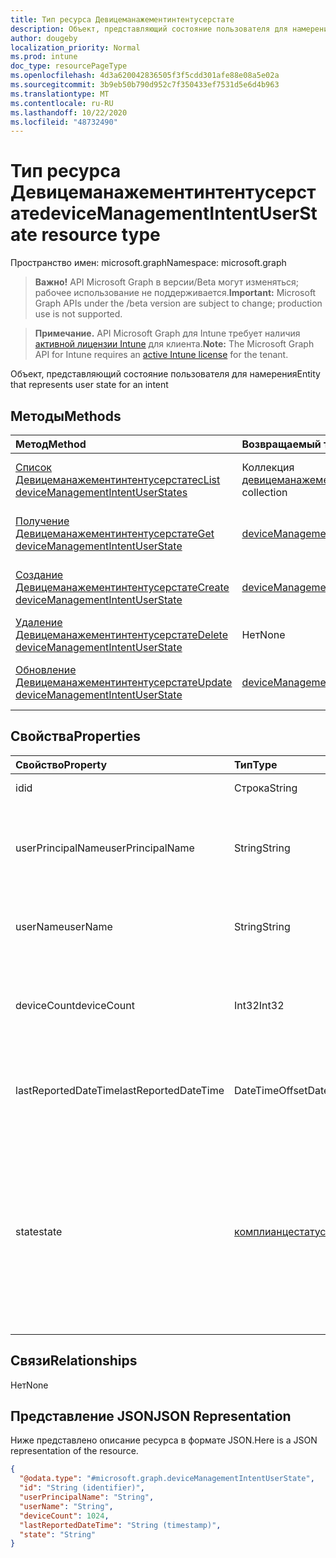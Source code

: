 ```yaml
---
title: Тип ресурса Девицеманажементинтентусерстате
description: Объект, представляющий состояние пользователя для намерения
author: dougeby
localization_priority: Normal
ms.prod: intune
doc_type: resourcePageType
ms.openlocfilehash: 4d3a620042836505f3f5cdd301afe88e08a5e02a
ms.sourcegitcommit: 3b9eb50b790d952c7f350433ef7531d5e6d4b963
ms.translationtype: MT
ms.contentlocale: ru-RU
ms.lasthandoff: 10/22/2020
ms.locfileid: "48732490"
---
```

# <a name="devicemanagementintentuserstate-resource-type"></a><span data-ttu-id="461a2-103">Тип ресурса Девицеманажементинтентусерстате</span><span class="sxs-lookup"><span data-stu-id="461a2-103">deviceManagementIntentUserState resource type</span></span>

<span data-ttu-id="461a2-104">Пространство имен: microsoft.graph</span><span class="sxs-lookup"><span data-stu-id="461a2-104">Namespace: microsoft.graph</span></span>

> <span data-ttu-id="461a2-105">**Важно!** API Microsoft Graph в версии/Beta могут изменяться; рабочее использование не поддерживается.</span><span class="sxs-lookup"><span data-stu-id="461a2-105">**Important:** Microsoft Graph APIs under the /beta version are subject to change; production use is not supported.</span></span>

> <span data-ttu-id="461a2-106">**Примечание.** API Microsoft Graph для Intune требует наличия [активной лицензии Intune](https://go.microsoft.com/fwlink/?linkid=839381) для клиента.</span><span class="sxs-lookup"><span data-stu-id="461a2-106">**Note:** The Microsoft Graph API for Intune requires an [active Intune license](https://go.microsoft.com/fwlink/?linkid=839381) for the tenant.</span></span>

<span data-ttu-id="461a2-107">Объект, представляющий состояние пользователя для намерения</span><span class="sxs-lookup"><span data-stu-id="461a2-107">Entity that represents user state for an intent</span></span>

## <a name="methods"></a><span data-ttu-id="461a2-108">Методы</span><span class="sxs-lookup"><span data-stu-id="461a2-108">Methods</span></span>
|<span data-ttu-id="461a2-109">Метод</span><span class="sxs-lookup"><span data-stu-id="461a2-109">Method</span></span>|<span data-ttu-id="461a2-110">Возвращаемый тип</span><span class="sxs-lookup"><span data-stu-id="461a2-110">Return Type</span></span>|<span data-ttu-id="461a2-111">Описание</span><span class="sxs-lookup"><span data-stu-id="461a2-111">Description</span></span>|
|:---|:---|:---|
|[<span data-ttu-id="461a2-112">Список Девицеманажементинтентусерстатес</span><span class="sxs-lookup"><span data-stu-id="461a2-112">List deviceManagementIntentUserStates</span></span>](../api/intune-deviceintent-devicemanagementintentuserstate-list.md)|<span data-ttu-id="461a2-113">Коллекция [девицеманажементинтентусерстате](../resources/intune-deviceintent-devicemanagementintentuserstate.md)</span><span class="sxs-lookup"><span data-stu-id="461a2-113">[deviceManagementIntentUserState](../resources/intune-deviceintent-devicemanagementintentuserstate.md) collection</span></span>|<span data-ttu-id="461a2-114">Список свойств и связей объектов [девицеманажементинтентусерстате](../resources/intune-deviceintent-devicemanagementintentuserstate.md) .</span><span class="sxs-lookup"><span data-stu-id="461a2-114">List properties and relationships of the [deviceManagementIntentUserState](../resources/intune-deviceintent-devicemanagementintentuserstate.md) objects.</span></span>|
|[<span data-ttu-id="461a2-115">Получение Девицеманажементинтентусерстате</span><span class="sxs-lookup"><span data-stu-id="461a2-115">Get deviceManagementIntentUserState</span></span>](../api/intune-deviceintent-devicemanagementintentuserstate-get.md)|[<span data-ttu-id="461a2-116">deviceManagementIntentUserState</span><span class="sxs-lookup"><span data-stu-id="461a2-116">deviceManagementIntentUserState</span></span>](../resources/intune-deviceintent-devicemanagementintentuserstate.md)|<span data-ttu-id="461a2-117">Чтение свойств и связей объекта [девицеманажементинтентусерстате](../resources/intune-deviceintent-devicemanagementintentuserstate.md) .</span><span class="sxs-lookup"><span data-stu-id="461a2-117">Read properties and relationships of the [deviceManagementIntentUserState](../resources/intune-deviceintent-devicemanagementintentuserstate.md) object.</span></span>|
|[<span data-ttu-id="461a2-118">Создание Девицеманажементинтентусерстате</span><span class="sxs-lookup"><span data-stu-id="461a2-118">Create deviceManagementIntentUserState</span></span>](../api/intune-deviceintent-devicemanagementintentuserstate-create.md)|[<span data-ttu-id="461a2-119">deviceManagementIntentUserState</span><span class="sxs-lookup"><span data-stu-id="461a2-119">deviceManagementIntentUserState</span></span>](../resources/intune-deviceintent-devicemanagementintentuserstate.md)|<span data-ttu-id="461a2-120">Создание нового объекта [девицеманажементинтентусерстате](../resources/intune-deviceintent-devicemanagementintentuserstate.md) .</span><span class="sxs-lookup"><span data-stu-id="461a2-120">Create a new [deviceManagementIntentUserState](../resources/intune-deviceintent-devicemanagementintentuserstate.md) object.</span></span>|
|[<span data-ttu-id="461a2-121">Удаление Девицеманажементинтентусерстате</span><span class="sxs-lookup"><span data-stu-id="461a2-121">Delete deviceManagementIntentUserState</span></span>](../api/intune-deviceintent-devicemanagementintentuserstate-delete.md)|<span data-ttu-id="461a2-122">Нет</span><span class="sxs-lookup"><span data-stu-id="461a2-122">None</span></span>|<span data-ttu-id="461a2-123">Удаляет объект [девицеманажементинтентусерстате](../resources/intune-deviceintent-devicemanagementintentuserstate.md).</span><span class="sxs-lookup"><span data-stu-id="461a2-123">Deletes a [deviceManagementIntentUserState](../resources/intune-deviceintent-devicemanagementintentuserstate.md).</span></span>|
|[<span data-ttu-id="461a2-124">Обновление Девицеманажементинтентусерстате</span><span class="sxs-lookup"><span data-stu-id="461a2-124">Update deviceManagementIntentUserState</span></span>](../api/intune-deviceintent-devicemanagementintentuserstate-update.md)|[<span data-ttu-id="461a2-125">deviceManagementIntentUserState</span><span class="sxs-lookup"><span data-stu-id="461a2-125">deviceManagementIntentUserState</span></span>](../resources/intune-deviceintent-devicemanagementintentuserstate.md)|<span data-ttu-id="461a2-126">Обновление свойств объекта [девицеманажементинтентусерстате](../resources/intune-deviceintent-devicemanagementintentuserstate.md) .</span><span class="sxs-lookup"><span data-stu-id="461a2-126">Update the properties of a [deviceManagementIntentUserState](../resources/intune-deviceintent-devicemanagementintentuserstate.md) object.</span></span>|

## <a name="properties"></a><span data-ttu-id="461a2-127">Свойства</span><span class="sxs-lookup"><span data-stu-id="461a2-127">Properties</span></span>
|<span data-ttu-id="461a2-128">Свойство</span><span class="sxs-lookup"><span data-stu-id="461a2-128">Property</span></span>|<span data-ttu-id="461a2-129">Тип</span><span class="sxs-lookup"><span data-stu-id="461a2-129">Type</span></span>|<span data-ttu-id="461a2-130">Описание</span><span class="sxs-lookup"><span data-stu-id="461a2-130">Description</span></span>|
|:---|:---|:---|
|<span data-ttu-id="461a2-131">id</span><span class="sxs-lookup"><span data-stu-id="461a2-131">id</span></span>|<span data-ttu-id="461a2-132">Строка</span><span class="sxs-lookup"><span data-stu-id="461a2-132">String</span></span>|<span data-ttu-id="461a2-133">Идентификатор</span><span class="sxs-lookup"><span data-stu-id="461a2-133">The ID</span></span>|
|<span data-ttu-id="461a2-134">userPrincipalName</span><span class="sxs-lookup"><span data-stu-id="461a2-134">userPrincipalName</span></span>|<span data-ttu-id="461a2-135">String</span><span class="sxs-lookup"><span data-stu-id="461a2-135">String</span></span>|<span data-ttu-id="461a2-136">Имя участника-пользователя, сообщаемое на устройстве</span><span class="sxs-lookup"><span data-stu-id="461a2-136">The user principal name that is being reported on a device</span></span>|
|<span data-ttu-id="461a2-137">userName</span><span class="sxs-lookup"><span data-stu-id="461a2-137">userName</span></span>|<span data-ttu-id="461a2-138">String</span><span class="sxs-lookup"><span data-stu-id="461a2-138">String</span></span>|<span data-ttu-id="461a2-139">Имя пользователя, сообщаемое на устройстве</span><span class="sxs-lookup"><span data-stu-id="461a2-139">The user name that is being reported on a device</span></span>|
|<span data-ttu-id="461a2-140">deviceCount</span><span class="sxs-lookup"><span data-stu-id="461a2-140">deviceCount</span></span>|<span data-ttu-id="461a2-141">Int32</span><span class="sxs-lookup"><span data-stu-id="461a2-141">Int32</span></span>|<span data-ttu-id="461a2-142">Количество устройств, принадлежащие пользователю для намерения</span><span class="sxs-lookup"><span data-stu-id="461a2-142">Count of Devices that belongs to a user for an intent</span></span>|
|<span data-ttu-id="461a2-143">lastReportedDateTime</span><span class="sxs-lookup"><span data-stu-id="461a2-143">lastReportedDateTime</span></span>|<span data-ttu-id="461a2-144">DateTimeOffset</span><span class="sxs-lookup"><span data-stu-id="461a2-144">DateTimeOffset</span></span>|<span data-ttu-id="461a2-145">Дата и время последнего изменения отчета о намерениях</span><span class="sxs-lookup"><span data-stu-id="461a2-145">Last modified date time of an intent report</span></span>|
|<span data-ttu-id="461a2-146">state</span><span class="sxs-lookup"><span data-stu-id="461a2-146">state</span></span>|[<span data-ttu-id="461a2-147">комплианцестатус</span><span class="sxs-lookup"><span data-stu-id="461a2-147">complianceStatus</span></span>](../resources/intune-shared-compliancestatus.md)|<span data-ttu-id="461a2-148">Состояние пользователя для намерения.</span><span class="sxs-lookup"><span data-stu-id="461a2-148">User state for an intent.</span></span> <span data-ttu-id="461a2-149">Возможные значения: `unknown`, `notApplicable`, `compliant`, `remediated`, `nonCompliant`, `error`, `conflict`, `notAssigned`.</span><span class="sxs-lookup"><span data-stu-id="461a2-149">Possible values are: `unknown`, `notApplicable`, `compliant`, `remediated`, `nonCompliant`, `error`, `conflict`, `notAssigned`.</span></span>|

## <a name="relationships"></a><span data-ttu-id="461a2-150">Связи</span><span class="sxs-lookup"><span data-stu-id="461a2-150">Relationships</span></span>
<span data-ttu-id="461a2-151">Нет</span><span class="sxs-lookup"><span data-stu-id="461a2-151">None</span></span>

## <a name="json-representation"></a><span data-ttu-id="461a2-152">Представление JSON</span><span class="sxs-lookup"><span data-stu-id="461a2-152">JSON Representation</span></span>
<span data-ttu-id="461a2-153">Ниже представлено описание ресурса в формате JSON.</span><span class="sxs-lookup"><span data-stu-id="461a2-153">Here is a JSON representation of the resource.</span></span>
<!-- {
  "blockType": "resource",
  "keyProperty": "id",
  "@odata.type": "microsoft.graph.deviceManagementIntentUserState"
}
-->
``` json
{
  "@odata.type": "#microsoft.graph.deviceManagementIntentUserState",
  "id": "String (identifier)",
  "userPrincipalName": "String",
  "userName": "String",
  "deviceCount": 1024,
  "lastReportedDateTime": "String (timestamp)",
  "state": "String"
}
```





